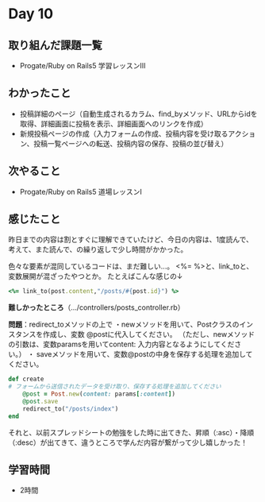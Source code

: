 # Day 10
## 取り組んだ課題一覧
- Progate/Ruby on Rails5 学習レッスンⅢ
## わかったこと
- 投稿詳細のページ（自動生成されるカラム、find_byメソッド、URLからidを取得、詳細画面に投稿を表示、詳細画面へのリンクを作成）
- 新規投稿ページの作成（入力フォームの作成、投稿内容を受け取るアクション、投稿一覧ページへの転送、投稿内容の保存、投稿の並び替え）
## 次やること
- Progate/Ruby on Rails5 道場レッスンⅠ
## 感じたこと
昨日までの内容は割とすぐに理解できていたけど、今日の内容は、1度読んで、考えて、また読んで、の繰り返しで少し時間がかかった。

色々な要素が混同しているコードは、まだ難しい...。
<%= %>と、link_toと、変数展開が混ざったやつとか。
たとえばこんな感じの↓
``` ruby
<%= link_to(post.content,"/posts/#{post.id}") %>
```
**難しかったところ**（.../controllers/posts_controller.rb）

**問題**：redirect_toメソッドの上で
・newメソッドを用いて、Postクラスのインスタンスを作成し、変数
@postに代入してください。
（ただし、newメソッドの引数は、変数paramsを用いてcontent: 入力内容となるようにしてください。）
・ saveメソッドを用いて、変数@postの中身を保存する処理を追加してください。
``` ruby
def create
# フォームから送信されたデータを受け取り、保存する処理を追加してください
    @post = Post.new(content: params[:content])
    @post.save
    redirect_to("/posts/index")
end
```
それと、以前スプレッドシートの勉強をした時に出てきた、昇順（:asc）・降順（:desc）が出てきて、違うところで学んだ内容が繋がって少し嬉しかった！
## 学習時間
- 2時間
